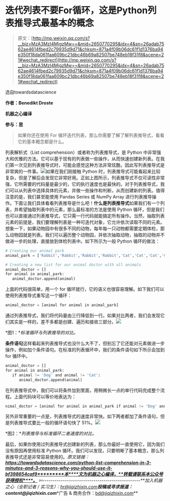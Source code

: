 # 迭代列表不要For循环，这是Python列表推导式最基本的概念

> 原文：[http://mp.weixin.qq.com/s?__biz=MzA3MzI4MjgzMw==&mid=2650770295&idx=4&sn=26adab7562ae4614fbed2c79935d9d71&chksm=871a4f09b06dc61f1d1376ba94e350f18da061faa609bc21dbc46b69a82507be748eb18f31f8&scene=21#wechat_redirect](http://mp.weixin.qq.com/s?__biz=MzA3MzI4MjgzMw==&mid=2650770295&idx=4&sn=26adab7562ae4614fbed2c79935d9d71&chksm=871a4f09b06dc61f1d1376ba94e350f18da061faa609bc21dbc46b69a82507be748eb18f31f8&scene=21#wechat_redirect)

选自towardsdatascience

**作者：Benedikt Droste**

**机器之心编译**

**参与：思**

> 如果你还在使用 For 循环迭代列表，那么你需要了解了解列表推导式，看看它的基本概念都是什么。

列表解析式（List comprehension）或者称为列表推导式，是 Python 中非常强大和优雅的方法。它可以基于现有的列表做一些操作，从而快速创建新列表。在我们第一次见到列表推导式时，可能会感觉这种方法非常炫酷，因此写列表推导式是非常爽的一件事。![](../Images/b848b65fd8294046f3b7c77a0a947888.jpg)如果在我们刚接触 Python 时，列表推导式可能看起来比较复杂，但是了解后会发现它非常好用。正如上图所示，列表推导式不仅可读性非常强，它所需要的代码量是最少的，它的执行速度也是最快的。对于列表推导式，我们可以从列表中选择具体的元素，并做一些操作和判断，从而创建新的列表。值得注意的是，我们甚至能使用 Pandas Series 或 NumPy Array 进行列表推导操作。下面让我们具体看看列表推导是什么吧！**什么是列表推导式**如果我们有一个列表，并希望抽取列表中的元素，那么最标准的方法是使用 Python 循环，但是我们也可以直接通过列表推导式，它只需一行代码就能搞定所有操作。当然，抽取列表元素的前提是，我们要理解列表是一种可迭代对象，它允许依次读取不同的元素。想象一下，如果动物园中有很多不同的动物，每年每一只动物都需要定期体检，那么动物园就是列表。我们可以遍历整个动物园，并依次抽取动物，抽取的动物并不做进一步的处理，直接放到体检列表中。如下所示为一般 Python 循环的做法：

```py
# Creating our animal park
animal_park = ['Rabbit','Rabbit','Rabbit','Rabbit','Cat','Cat','Cat','Cat','Cat','Cat','Cat', 'Turtle','Turtle','Turtle','Turtle','Turtle','Turtle','Turtle', 'Dog','Dog', 'Kangaroo','Kangaroo','Kangaroo','Kangaroo','Kangaroo','Kangaroo']

# Creating a new list for our animal doctor with all animals
animal_doctor = []
for animal in animal_park:
   animal_doctor.append(animal)
```

上面的代码很简单，用一个 for 循环就行，它的语义也很容易理解。如下我们可以使用列表推导式重写这一个循环：

```py
animal_doctor = [animal for animal in animal_park]
```

通过列表推导式，我们将代码量由三行降低到一行。如果对比两者，我们会发现它们其实是一样的，差不多都是创建、遍历和接收三部分。![](../Images/4a702915c02485ef9aeb7fc47764dfd7.jpg)

*图1：**标准循环与列表推导的对比。*

**条件语句**这样看起来列表推导式也没什么大不了，但别忘了它还能对元素做进一步操作，例如加个条件语句。在标准的列表循环中，我们的条件语句如下所示会加到 for 循环中。

```py
animal_doctor = []
for animal in animal_park:
   if animal != 'Dog' and animal != 'Cat':
      animal_doctor.append(animal)
```

在列表推导式中，我们可以将条件加到里面，用稍微长一点的单行代码完成整个流程。上面代码块可以等价地表达为：

```py
nimal_doctor = [animal for animal in animal_park if animal != 'Dog' and animal != 'Cat']
```

另外非常重要的一点是，列表推导式的速度非常快。如下两者都加了条件语句，但是列表推导式要比一般的循环语句快了 51%。![](../Images/3b55e21c6be41797ab17145c76b7c359.jpg)

*图2：**列表推导与标准循环二者速度的对比。*

最后，如果你使用过列表推导式创建新的列表，那么你最好一直使用它，因为我们没有原因再使用标准 Python 循环。我们可以发现，只要明晰了基本概念，那么列表推导式还是非常容易使用的。*原文链接：**https://towardsdatascience.com/python-list-comprehension-in-3-minutes-and-3-reasons-why-you-should-use-it-bf398654caf9*********本****文为机器之心编译，**转载请联系本公众号获得授权****。**
✄------------------------------------------------**加入机器之心（全职记者 / 实习生）：hr@jiqizhixin.com****投稿或寻求报道：**content**@jiqizhixin.com****广告 & 商务合作：bd@jiqizhixin.com**